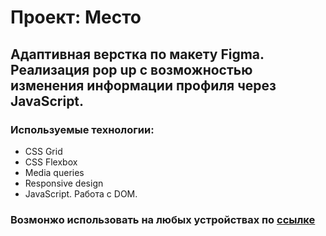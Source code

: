 # Проект: Место

## Адаптивная верстка по макету Figma. Реализация pop up с возможностью изменения информации профиля через JavaScript.

### Используемые технологии:
* CSS Grid
* CSS Flexbox
* Media queries
* Responsive design
* JavaScript. Работа с DOM.


### Возмонжо использовать на любых устройствах по [ссылке](https://lehus16.github.io/mesto/)



